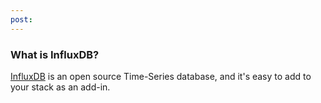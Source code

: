 ```yaml
---
post: 
---
```


### What is InfluxDB?
[InfluxDB](https://influxdata.com/) is an open source Time-Series database, and it's easy to add to your stack as an add-in.

